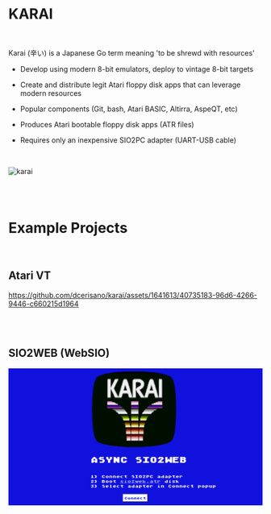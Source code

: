 # KARAI

<br>

Karai (辛い) is a Japanese Go term meaning 'to be shrewd with resources'
- Develop using modern 8-bit emulators, deploy to vintage 8-bit targets
- Create and distribute legit Atari floppy disk apps that can leverage modern resources
- Popular components (Git, bash, Atari BASIC, Altirra, AspeQT, etc)
- Produces Atari bootable floppy disk apps (ATR files)
- Requires only an inexpensive SIO2PC adapter (UART-USB cable)

  <br>
  
![karai](https://github.com/dcerisano/karai/assets/1641613/1f602def-538b-4d05-983c-eb5dc013aee8)


<br><br>

# Example Projects

<br>

## Atari VT

https://github.com/dcerisano/karai/assets/1641613/40735183-96d6-4266-9446-c660215d1964

<br><br>

## SIO2WEB (WebSIO)
[<img src="sio2web/sio2web.jpg">](https://dcerisano.github.io/karai/sio2web)






  


